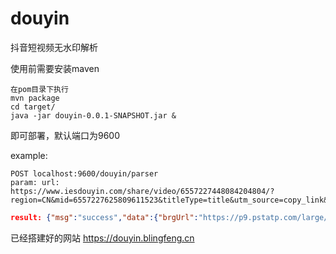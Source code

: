 # douyin
抖音短视频无水印解析

使用前需要安装maven

```shell
在pom目录下执行 
mvn package
cd target/
java -jar douyin-0.0.1-SNAPSHOT.jar &
```
即可部署，默认端口为9600

example: 
```
POST localhost:9600/douyin/parser
param: url: https://www.iesdouyin.com/share/video/6557227448084204804/?region=CN&mid=6557227625809611523&titleType=title&utm_source=copy_link&utm_campaign=client_share&utm_medium=android&app=aweme&iid=33404473122&timestamp=1527213871
```
```json
result: {"msg":"success","data":{"brgUrl":"https://p9.pstatp.com/large/85020005f5a6746af4a7.jpg","playUrl":"https://aweme.snssdk.com/aweme/v1/play/?video_id=v0200ff50000bbvv77uue3mhdhd0tj1g&line=0"},"code":200}
```

已经搭建好的网站 <a href="https://douyin.blingfeng.cn"> https://douyin.blingfeng.cn</a>
